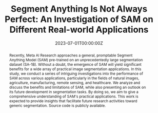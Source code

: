 ---
title: "Segment Anything Is Not Always Perfect: An Investigation of SAM on Different Real-world Applications"

# if the author is from our lab, then you need to match it with the folder name you can find here
# https://github.com/Vision-and-Learning-Lab-UAlberta/home/tree/master/content/authors
# otherwise just write down their full name
authors:
- weiji
- jingjingli
- Qi Bi
- Tingwei Liu
- Wenbo Li
- licheng

date: "2023-07-01T00:00:00Z"
doi: 

# Schedule page publish date (NOT publication's date).
publishDate: "2021-07-01T00:00:00Z"

# Publication type.
# Legend: 0 = Uncategorized; 1 = Conference paper; 2 = Journal article;
# 3 = Preprint / Working Paper; 4 = Report; 5 = Book; 6 = Book section;
# 7 = Thesis; 8 = Patent
# you can have this as multiple types, just use a list like ["1", "3"]
publication_types: ["1"]

# Publication name and optional abbreviated publication name.
publication: Proceedings of IEEE Conference on Computer Vision and Pattern Recognition Workshop
publication_short: CVPR Workshop

abstract: "Recently, Meta AI Research approaches a general, promptable Segment Anything Model (SAM) pre-trained on an unprecedentedly large segmentation dataset (SA-1B). Without a doubt, the emergence of SAM will yield significant benefits for a wide array of practical image segmentation applications. In this study, we conduct a series of intriguing investigations into the performance of SAM across various applications, particularly in the fields of natural images, agriculture, manufacturing, remote sensing, and healthcare. We analyze and discuss the benefits and limitations of SAM, while also presenting an outlook on its future development in segmentation tasks. By doing so, we aim to give a comprehensive understanding of SAM's practical applications. This work is expected to provide insights that facilitate future research activities toward generic segmentation. Source code is publicly available."


# Summary. An optional shortened abstract.
summary: 

tags:
- CVPR

featured: false

links:
# url_pdf: https://arxiv.org/pdf/2006.03630.pdf
# url_code: https://github.com/BII-wushuang/Lie-Group-Motion-Prediction
# url_dataset:
# url_poster:
# url_project: https://coderstellaj.github.io/Hierarchical-Motion-Recurrent-Network-Website/
# url_slides:
# url_source:
# url_video: https://www.youtube.com/watch?v=6Yw6O_14xHQ&feature=youtu.be


# Featured image
# To use, add an image named `featured.jpg/png` to your page's folder. 
# If you have one, please zip together
image:
  caption: ''
  focal_point: ""
  preview_only: false

---